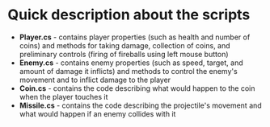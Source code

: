 # Quick description about the scripts

* <b>Player.cs</b> - contains player properties (such as health and number of coins) and methods for taking damage, collection of coins, and preliminary controls (firing of fireballs using left mouse button)
* <b>Enemy.cs</b> - contains enemy properties (such as speed, target, and amount of damage it inflicts) and methods to control the enemy's movement and to inflict damage to the player
* <b>Coin.cs</b> - contains the code describing what would happen to the coin when the player touches it
* <b>Missile.cs</b> - contains the code describing the projectile's movement and what would happen if an enemy collides with it

